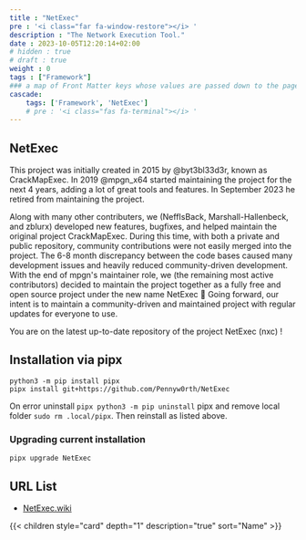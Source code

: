 ```yaml
---
title : "NetExec"
pre : '<i class="far fa-window-restore"></i> '
description : "The Network Execution Tool."
date : 2023-10-05T12:20:14+02:00
# hidden : true
# draft : true
weight : 0
tags : ["Framework"]
### a map of Front Matter keys whose values are passed down to the page's descendants unless overwritten by self or a closer ancestor's cascade. 
cascade:
    tags: ['Framework', 'NetExec']
    # pre : '<i class="fas fa-terminal"></i> '
---
```


## NetExec

This project was initially created in 2015 by @byt3bl33d3r, known as CrackMapExec. In 2019 @mpgn_x64 started maintaining the project for the next 4 years, adding a lot of great tools and features. In September 2023 he retired from maintaining the project.

Along with many other contributers, we (NeffIsBack, Marshall-Hallenbeck, and zblurx) developed new features, bugfixes, and helped maintain the original project CrackMapExec. During this time, with both a private and public repository, community contributions were not easily merged into the project. The 6-8 month discrepancy between the code bases caused many development issues and heavily reduced community-driven development. With the end of mpgn's maintainer role, we (the remaining most active contributors) decided to maintain the project together as a fully free and open source project under the new name NetExec 🚀 Going forward, our intent is to maintain a community-driven and maintained project with regular updates for everyone to use.

You are on the latest up-to-date repository of the project NetExec (nxc) !

## Installation via pipx

```plain
python3 -m pip install pipx
pipx install git+https://github.com/Pennyw0rth/NetExec
```

On error uninstall `pipx python3 -m pip uninstall` pipx and remove local folder `sudo rm .local/pipx`. Then reinstall as listed above.

### Upgrading current installation

```plain
pipx upgrade NetExec
```

## URL List

- [NetExec.wiki](https://www.netexec.wiki/)

{{< children style="card" depth="1" description="true" sort="Name"  >}}
